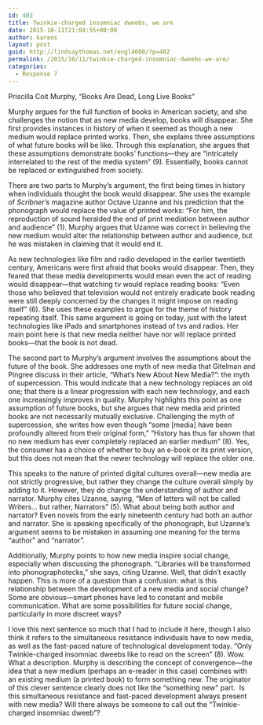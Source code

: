 ```yaml
---
id: 402
title: Twinkie-charged insomniac dweebs, we are
date: 2015-10-11T21:04:55+00:00
author: karens
layout: post
guid: http://lindsaythomas.net/engl4600/?p=402
permalink: /2015/10/11/twinkie-charged-insomniac-dweebs-we-are/
categories:
  - Response 7
---
```

Priscilla Coit Murphy, “Books Are Dead, Long Live Books”

Murphy argues for the full function of books in American society, and she challenges the notion that as new media develop, books will disappear. She first provides instances in history of when it seemed as though a new medium would replace printed works. Then, she explains three assumptions of what future books will be like. Through this explanation, she argues that these assumptions demonstrate books’ functions—they are “intricately interrelated to the rest of the media system” (9). Essentially, books cannot be replaced or extinguished from society.

There are two parts to Murphy’s argument, the first being times in history when individuals thought the book would disappear. She uses the example of _Scribner’s_ magazine author Octave Uzanne and his prediction that the phonograph would replace the value of printed works: “For him, the reproduction of sound heralded the end of print mediation between author and audience” (1). Murphy argues that Uzanne was correct in believing the new medium would alter the relationship between author and audience, but he was mistaken in claiming that it would end it.

As new technologies like film and radio developed in the earlier twentieth century, Americans were first afraid that books would disappear. Then, they feared that these media developments would mean even the act of reading would disappear—that watching tv would replace reading books: “Even those who believed that television would not entirely eradicate book reading were still deeply concerned by the changes it might impose on reading itself” (6). She uses these examples to argue for the theme of history repeating itself. This same argument is going on today, just with the latest technologies like iPads and smartphones instead of tvs and radios. Her main point here is that new media neither have nor will replace printed books—that the book is not dead.

The second part to Murphy’s argument involves the assumptions about the future of the book. She addresses one myth of new media that Gitelman and Pingree discuss in their article, “What’s New About New Media?”: the myth of supercession. This would indicate that a new technology replaces an old one; that there is a linear progression with each new technology, and each one increasingly improves in quality. Murphy highlights this point as one assumption of future books, but she argues that new media and printed books are not necessarily mutually exclusive. Challenging the myth of supercession, she writes how even though “some [media] have been profoundly altered from their original form,” “History has thus far shown that no new medium has ever completely replaced an earlier medium” (8). Yes, the consumer has a choice of whether to buy an e-book or its print version, but this does not mean that the newer technology will replace the older one.

This speaks to the nature of printed digital cultures overall—new media are not strictly progressive, but rather they change the culture overall simply by adding to it. However, they do change the understanding of author and narrator. Murphy cites Uzanne, saying, “Men of letters will not be called Writers… but rather, Narrators” (5). What about being both author and narrator? Even novels from the early nineteenth century had both an author and narrator. She is speaking specifically of the phonograph, but Uzanne’s argument seems to be mistaken in assuming one meaning for the terms “author” and “narrator”.

Additionally, Murphy points to how new media inspire social change, especially when discussing the phonograph. “Libraries will be transformed into phonographotecks,” she says, citing Uzanne. Well, that didn’t exactly happen. This is more of a question than a confusion: what is this relationship between the development of a new media and social change? Some are obvious—smart phones have led to constant and mobile communication. What are some possibilities for future social change, particularly in more discreet ways?

I love this next sentence so much that I had to include it here, though I also think it refers to the simultaneous resistance individuals have to new media, as well as the fast-paced nature of technological development today. “Only Twinkie-charged insomniac dweebs like to read on the screen” (8). Wow. What a description. Murphy is describing the concept of convergence—the idea that a new medium (perhaps an e-reader in this case) combines with an existing medium (a printed book) to form something new. The originator of this clever sentence clearly does not like the “something new” part.  Is this simultaneous resistance and fast-paced development always present with new media? Will there always be someone to call out the “Twinkie-charged insomniac dweeb”?